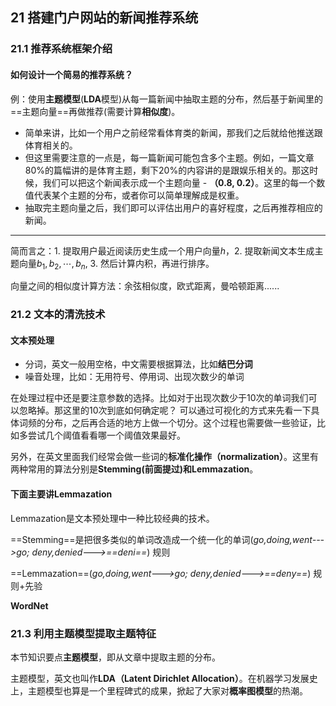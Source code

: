 ## 21 搭建门户网站的新闻推荐系统

### 21.1 推荐系统框架介绍

#### 如何设计一个简易的推荐系统？

例：使用**主题模型**(**LDA**模型)从每一篇新闻中抽取主题的分布，然后基于新闻里的==主题向量==再做推荐(需要计算**相似度**)。

- 简单来讲，比如一个用户之前经常看体育类的新闻，那我们之后就给他推送跟体育相关的。
- 但这里需要注意的一点是，每一篇新闻可能包含多个主题。例如，一篇文章80%的篇幅讲的是体育主题，剩下20%的内容讲的是跟娱乐相关的。那这时候，我们可以把这个新闻表示成一个主题向量 - **（0.8, 0.2）**。这里的每一个数值代表某个主题的分布，或者你可以简单理解成是权重。
- 抽取完主题向量之后，我们即可以评估出用户的喜好程度，之后再推荐相应的新闻。

---

简而言之：1. 提取用户最近阅读历史生成一个用户向量$h$，2. 提取新闻文本生成主题向量$b_1,b_2,\cdots,b_n$, 3. 然后计算内积，再进行排序。



向量之间的相似度计算方法：余弦相似度，欧式距离，曼哈顿距离......



### 21.2 文本的清洗技术

#### 文本预处理

- 分词，英文一般用空格，中文需要根据算法，比如**结巴分词**
- 噪音处理，比如：无用符号、停用词、出现次数少的单词

在处理过程中还是要注意参数的选择。比如对于出现次数少于10次的单词我们可以忽略掉。那这里的10次到底如何确定呢？ 可以通过可视化的方式来先看一下具体词频的分布，之后再合适的地方上做一个切分。这个过程也需要做一些验证，比如多尝试几个阈值看看哪一个阈值效果最好。

另外，在英文里面我们经常会做一些词的**标准化操作（normalization）**。这里有两种常用的算法分别是**Stemming(前面提过)和Lemmazation**。

#### 下面主要讲Lemmazation

Lemmazation是文本预处理中一种比较经典的技术。

==Stemming==是把很多类似的单词改造成一个统一化的单词(*go,doing,went--->go; deny,denied--->==deni==*)  规则

==Lemmazation==(*go,doing,went--->go; deny,denied--->==deny==*)   规则+先验  

**WordNet**



### 21.3 利用主题模型提取主题特征

本节知识要点**主题模型**，即从文章中提取主题的分布。

主题模型，英文也叫作**LDA（Latent Dirichlet Allocation）**。在机器学习发展史上，主题模型也算是一个里程碑式的成果，掀起了大家对**概率图模型**的热潮。

